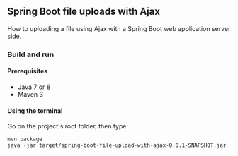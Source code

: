 ## Spring Boot file uploads with Ajax

How to uploading a file using Ajax with a Spring Boot web application server side.

### Build and run

#### Prerequisites

- Java 7 or 8
- Maven 3

#### Using the terminal

Go on the project's root folder, then type:

    mvn package
    java -jar target/spring-boot-file-upload-with-ajax-0.0.1-SNAPSHOT.jar
